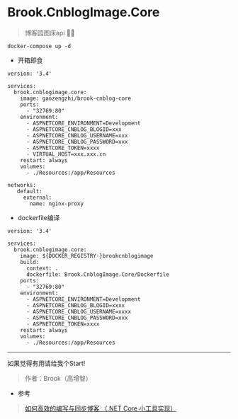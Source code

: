 # Brook.CnblogImage.Core
> 博客园图床api 🤣👻
```
docker-compose up -d
```
* 开箱即食
```
version: '3.4'

services:
  brook.cnblogimage.core:
    image: gaozengzhi/brook-cnblog-core
    ports:
      - "32769:80"
    environment:
      - ASPNETCORE_ENVIRONMENT=Development
      - ASPNETCORE_CNBLOG_BLOGID=xxx
      - ASPNETCORE_CNBLOG_USERNAME=xxx
      - ASPNETCORE_CNBLOG_PASSWORD=xxx
      - ASPNETCORE_TOKEN=xxxx
      - VIRTUAL_HOST=xxx.xxx.cn
    restart: always 
    volumes:
      - ./Resources:/app/Resources

networks:
   default:
     external:
       name: nginx-proxy
```

* dockerfile编译
```
version: '3.4'

services:
  brook.cnblogimage.core:
    image: ${DOCKER_REGISTRY-}brookcnblogimage
    build:
      context: .
      dockerfile: Brook.CnblogImage.Core/Dockerfile
    ports:
      - "32769:80"
    environment:
      - ASPNETCORE_ENVIRONMENT=Development
      - ASPNETCORE_CNBLOG_BLOGID=xxxx
      - ASPNETCORE_CNBLOG_USERNAME=xxxx
      - ASPNETCORE_CNBLOG_PASSWORD=xxx
      - ASPNETCORE_TOKEN=xxxx
    restart: always 
    volumes:
      - ./Resources:/app/Resources
```

-------

如果觉得有用请给我个Start!
> 作者：Brook（高增智）

* 参考
> [如何高效的编写与同步博客 （.NET Core 小工具实现）](https://www.cnblogs.com/stulzq/p/9043632.html)
